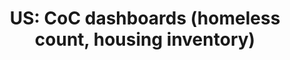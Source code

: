 ---
layout: default
description: 'A complete map of all US Continua of Care, linked to dashboards showing
  their PIT and HIC counts.   [add tags: Homelessness Count, Housing Inventory, Social
  Service]'
location: USA
shortname: coc_dashboard_homelessness
tags:
- Aggregator
title: 'US: CoC dashboards (homeless count, housing inventory)'
url: https://homelessdata.com/dashboard/spm/
uuid: rec85fcB4Fr4w9tzw
---